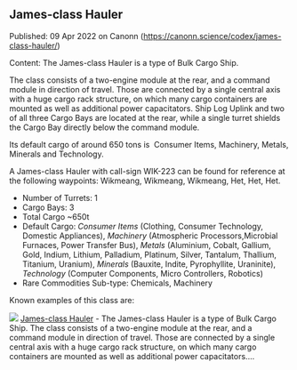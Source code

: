 ## James-class Hauler

Published: 09 Apr 2022 on Canonn (https://canonn.science/codex/james-class-hauler/)

Content: The James-class Hauler is a type of Bulk Cargo Ship.

The class consists of a two-engine module at the rear, and a command module in direction of travel. Those are connected by a single central axis with a huge cargo rack structure, on which many cargo containers are mounted as well as additional power capacitators. Ship Log Uplink and two of all three Cargo Bays are located at the rear, while a single turret shields the Cargo Bay directly below the command module.

Its default cargo of around 650 tons is  Consumer Items, Machinery, Metals, Minerals and Technology.

A James-class Hauler with call-sign WIK-223 can be found for reference at the following waypoints: Wikmeang, Wikmeang, Wikmeang, Het, Het, Het.

- Number of Turrets: 1
- Cargo Bays: 3
- Total Cargo ~650t
- Default Cargo: *Consumer Items* (Clothing, Consumer Technology, Domestic Appliances), *Machinery* (Atmospheric Processors,Microbial Furnaces, Power Transfer Bus), *Metals* (Aluminium, Cobalt, Gallium, Gold, Indium, Lithium, Palladium, Platinum, Silver, Tantalum, Thallium, Titanium, Uranium), *Minerals* (Bauxite, Indite, Pyrophyllite, Uraninite), *Technology* (Computer Components, Micro Controllers, Robotics)
- Rare Commodities Sub-type: Chemicals, Machinery

Known examples of this class are:

[![](https://canonn.science/wp-content/uploads/2022/04/james_class_hauler-150x150.png)](https://canonn.science/codex/james-class-hauler/) [James-class Hauler](https://canonn.science/codex/james-class-hauler/) - The James-class Hauler is a type of Bulk Cargo Ship. The class consists of a two-engine module at the rear, and a command module in direction of travel. Those are connected by a single central axis with a huge cargo rack structure, on which many cargo containers are mounted as well as additional power capacitators....